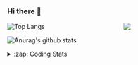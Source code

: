 ### Hi there 👋

<!--
**tao8687/tao8687** is a ✨ _special_ ✨ repository because its `README.md` (this file) appears on your GitHub profile.

Here are some ideas to get you started:

- 🔭 I’m currently working on ...
- 🌱 I’m currently learning ...
- 👯 I’m looking to collaborate on ...
- 🤔 I’m looking for help with ...
- 💬 Ask me about ...
- 📫 How to reach me: ...
- 😄 Pronouns: ...
- ⚡ Fun fact: ...
-->

<img align='right' src="https://media.giphy.com/media/M9gbBd9nbDrOTu1Mqx/giphy.gif" width="240">

  
![Top Langs](https://github-readme-stats.vercel.app/api/top-langs/?username=tao8687&layout=compact&title_color=23238E&text_color=A67D3D)

![Anurag's github stats](https://github-readme-stats.vercel.app/api?username=tao8687&show_icons=true&&text_color=A67D3D&title_color=23238E&show_icons=false&count_private=true&hide=stars)

<details>
  <summary>:zap: Coding Stats</summary>
  <br>
    
<!--START_SECTION:waka-->
![Code Time](http://img.shields.io/badge/Code%20Time-1%2C648%20hrs%2056%20mins-blue)

![Profile Views](http://img.shields.io/badge/Profile%20Views-0-blue)

**🐱 My GitHub Data** 

> 📦 1.5 MB Used in GitHub's Storage 
 > 
> 🚫 Not Opted to Hire
 > 
> 📜 57 Public Repositories 
 > 
> 🔑 26 Private Repositories 
 > 
**I'm an Early 🐤** 

```text
🌞 Morning                1452 commits        ██████████████████████░░░   87.31 % 
🌆 Daytime                88 commits          █░░░░░░░░░░░░░░░░░░░░░░░░   05.29 % 
🌃 Evening                119 commits         ██░░░░░░░░░░░░░░░░░░░░░░░   07.16 % 
🌙 Night                  4 commits           ░░░░░░░░░░░░░░░░░░░░░░░░░   00.24 % 
```
📅 **I'm Most Productive on Wednesday** 

```text
Monday                   239 commits         ████░░░░░░░░░░░░░░░░░░░░░   14.37 % 
Tuesday                  226 commits         ███░░░░░░░░░░░░░░░░░░░░░░   13.59 % 
Wednesday                294 commits         ████░░░░░░░░░░░░░░░░░░░░░   17.68 % 
Thursday                 220 commits         ███░░░░░░░░░░░░░░░░░░░░░░   13.23 % 
Friday                   235 commits         ████░░░░░░░░░░░░░░░░░░░░░   14.13 % 
Saturday                 229 commits         ███░░░░░░░░░░░░░░░░░░░░░░   13.77 % 
Sunday                   220 commits         ███░░░░░░░░░░░░░░░░░░░░░░   13.23 % 
```


📊 **This Week I Spent My Time On** 

```text
🕑︎ Time Zone: Asia/Shanghai

💬 Programming Languages: 
Other                    12 hrs 12 mins      ██████████░░░░░░░░░░░░░░░   40.46 % 
C++                      10 hrs 1 min        ████████░░░░░░░░░░░░░░░░░   33.21 % 
YAML                     3 hrs 45 mins       ███░░░░░░░░░░░░░░░░░░░░░░   12.43 % 
Python                   1 hr 36 mins        █░░░░░░░░░░░░░░░░░░░░░░░░   05.32 % 
JSON                     1 hr 18 mins        █░░░░░░░░░░░░░░░░░░░░░░░░   04.31 % 

🔥 Editors: 
VS Code                  30 hrs 10 mins      █████████████████████████   100.00 % 

🐱‍💻 Projects: 
tami_pnc                 8 hrs 36 mins       ███████░░░░░░░░░░░░░░░░░░   28.50 % 
path_tracking_pid        8 hrs 16 mins       ███████░░░░░░░░░░░░░░░░░░   27.42 % 
full_coverage_path_planne4 hrs 7 mins        ███░░░░░░░░░░░░░░░░░░░░░░   13.65 % 
two-wheel-differential-dr2 hrs 15 mins       ██░░░░░░░░░░░░░░░░░░░░░░░   07.46 % 
workspace                2 hrs 12 mins       ██░░░░░░░░░░░░░░░░░░░░░░░   07.34 % 

💻 Operating System: 
Linux                    30 hrs 10 mins      █████████████████████████   100.00 % 
```

**I Mostly Code in C++** 

```text
C++                      11 repos            ████████░░░░░░░░░░░░░░░░░   31.43 % 
Python                   10 repos            ███████░░░░░░░░░░░░░░░░░░   28.57 % 
JavaScript               2 repos             █░░░░░░░░░░░░░░░░░░░░░░░░   05.71 % 
Batchfile                1 repo              █░░░░░░░░░░░░░░░░░░░░░░░░   02.86 % 
HTML                     1 repo              █░░░░░░░░░░░░░░░░░░░░░░░░   02.86 % 
```



**Timeline**

![Lines of Code chart](https://raw.githubusercontent.com/tao8687/tao8687/master/assets/bar_graph.png)


 Last Updated on 01/08/2024 01:35:16 UTC
<!--END_SECTION:waka-->
</details>
